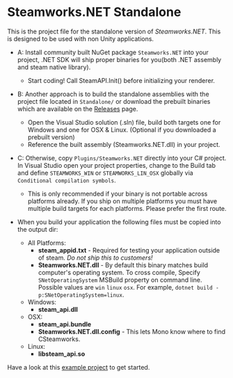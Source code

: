 Steamworks.NET Standalone
==============

This is the project file for the standalone version of _Steamworks.NET_. This is designed to be used with non Unity applications.

* A: Install community built NuGet package `Steamworks.NET` into your project, .NET SDK will ship proper binaries for you(both .NET assembly and steam native library).
  * Start coding! Call SteamAPI.Init() before initializing your renderer.
* B: Another approach is to build the standalone assemblies with the project file located in `Standalone/` or download the prebuilt binaries which are available on the [Releases](https://github.com/rlabrecque/Steamworks.NET/releases) page.
  * Open the Visual Studio solution (.sln) file, build both targets one for Windows and one for OSX & Linux. (Optional if you downloaded a prebuilt version)
  * Reference the built assembly (Steamworks.NET.dll) in your project.
* C: Otherwise, copy `Plugins/Steamworks.NET` directly into your C# project. In Visual Studio open your project properties, change to the Build tab and define `STEAMWORKS_WIN` or `STEAMWORKS_LIN_OSX` globally via `Conditional compilation symbols`.
  * This is only recommended if your binary is not portable across platforms already. If you ship on multiple platforms you must have multiple build targets for each platforms. Please prefer the first route.

* When you build your application the following files must be copied into the output dir:
  * All Platforms:
    * **steam_appid.txt** - Required for testing your application outside of steam. *Do not ship this to customers!*
    * **Steamworks.NET.dll** - By default this binary matches build computer's operating system. 
      To cross compile, Specify `SNetOperatingSystem` MSBuild property on command line. Possible values are `win` `linux` `osx`.
      For example, `dotnet build -p:SNetOperatingSystem=linux`.
  * Windows:
    * **steam_api.dll**
  * OSX:
    * **steam_api.bundle**
    * **Steamworks.NET.dll.config** - This lets Mono know where to find CSteamworks.
  * Linux:
    * **libsteam_api.so**

Have a look at this [example project](https://github.com/rlabrecque/Steamworks.NET-StandaloneTest) to get started.
